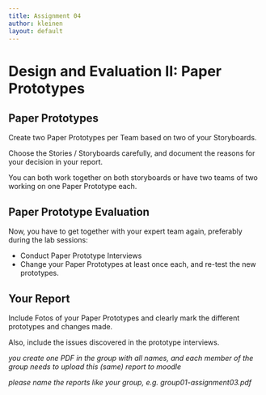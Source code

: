 ```yaml
---
title: Assignment 04
author: kleinen
layout: default
---
```

# Design and Evaluation II: Paper Prototypes

## Paper Prototypes

Create two Paper Prototypes per Team based on two of your Storyboards.

Choose the Stories / Storyboards carefully, and document the reasons for your decision in your report.

You can both work together on both storyboards or have two teams of two working on one Paper Prototype each.

## Paper Prototype Evaluation

Now, you have to get together with your expert team again, preferably during the lab sessions:

* Conduct Paper Prototype Interviews
* Change your Paper Prototypes at least once each, and re-test the new prototypes.

## Your Report

Include Fotos of your Paper Prototypes and clearly mark the different prototypes and changes made.

Also, include the issues discovered in the prototype interviews.

*you create one PDF in the group with all names, and each member of the
group needs to upload this (same) report to moodle*

*please name the reports like your group, e.g. group01-assignment03.pdf*
